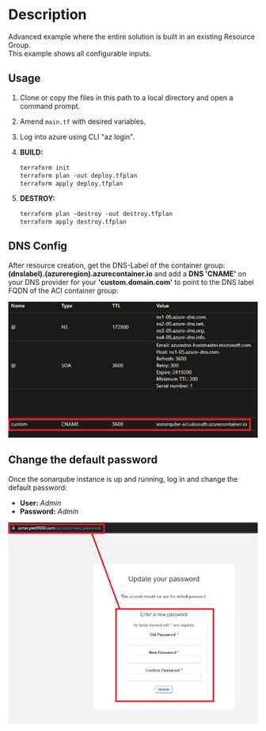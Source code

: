 # Description

Advanced example where the entire solution is built in an existing Resource Group.  
This example shows all configurable inputs.

## Usage

1. Clone or copy the files in this path to a local directory and open a command prompt.
2. Amend `main.tf` with desired variables.
3. Log into azure using CLI "az login".
4. **BUILD:**

    ```hcl
    terraform init
    terraform plan -out deploy.tfplan
    terraform apply deploy.tfplan
    ```

5. **DESTROY:**

    ```hcl
    terraform plan -destroy -out destroy.tfplan
    terraform apply destroy.tfplan
    ```

## DNS Config

After resource creation, get the DNS-Label of the container group: **(dnslabel).(azureregion).azurecontainer.io** and add a **DNS 'CNAME'** on your DNS provider for your **'custom.domain.com'** to point to the DNS label FQDN of the ACI container group:

![image.png](https://raw.githubusercontent.com/Pwd9000-ML/terraform-azurerm-sonarqube-aci/master/assets/dns01.png)  

## Change the default password

Once the sonarqube instance is up and running, log in and change the default password:

- **User:** _Admin_
- **Password:** _Admin_

![image.png](https://raw.githubusercontent.com/Pwd9000-ML/terraform-azurerm-sonarqube-aci/master/assets/default.png)
